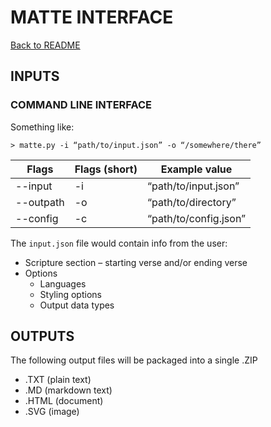 # MATTE INTERFACE

[Back to README](../README.md)

## INPUTS

### COMMAND LINE INTERFACE

Something like:

`> matte.py -i “path/to/input.json” -o “/somewhere/there”`

|Flags|Flags (short)|Example value|
|---|---|---|
|--input|-i|“path/to/input.json”|
|--outpath|-o|“path/to/directory”|
|--config|-c|“path/to/config.json”|

The `input.json` file would contain info from the user:

- Scripture section – starting verse and/or ending verse
- Options
    + Languages
    + Styling options
    + Output data types

## OUTPUTS

The following output files will be packaged into a single .ZIP

- .TXT (plain text)
- .MD (markdown text)
- .HTML (document)
- .SVG (image)
